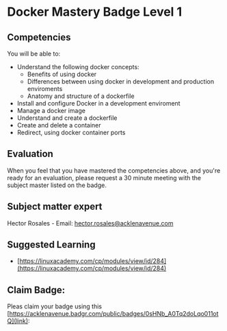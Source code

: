 # Docker Mastery Badge Level 1

## Competencies
You will be able to:
 - Understand the following docker concepts:
    - Benefits of using docker
    - Differences between using docker in development and production enviroments
    - Anatomy and structure of a dockerfile
 - Install and configure Docker in a development enviroment
 - Manage a docker image
 - Understand and create a dockerfile
 - Create and delete a container
 - Redirect, using docker container ports

## Evaluation
When you feel that you have mastered the competencies above, and you're ready for an evaluation, please request a 30 minute meeting with the subject master listed on the badge.

## Subject matter expert
Hector Rosales - Email: hector.rosales@acklenavenue.com

## Suggested Learning
- [https://linuxacademy.com/cp/modules/view/id/284](https://linuxacademy.com/cp/modules/view/id/284)

## Claim Badge:
Pleas claim your badge using this [https://acklenavenue.badgr.com/public/badges/0sHNb_A0Tq2doLqo011otQ](link):
